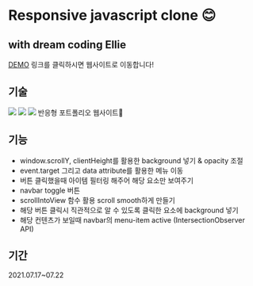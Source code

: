 # Responsive javascript clone 😊 
## with dream coding Ellie
[DEMO](https://rara-record.github.io/portfolio-website/) 링크를 클릭하시면 웹사이트로 이동합니다!


## 기술
<img src="https://img.shields.io/badge/HTML5-E34F26?style=flat-square&logo=HTML5&logoColor=white"/> <img src="https://img.shields.io/badge/CSS3-1572B6?style=flat-square&logo=CSS3&logoColor=white"/> <img src="https://img.shields.io/badge/JavaScript-F7DF1E?style=flat-square&logo=JavaScript&logoColor=white"/> 반응형 포트폴리오 웹사이트💟

## 기능

- window.scrollY, clientHeight를 활용한 background 넣기 & opacity 조절
- event.target 그리고 data attribute를 활용한 메뉴 이동 
- 버튼 클릭했을때 아이템 필터링 해주어 해당 요소만 보여주기
- navbar toggle 버튼
- scrollIntoView 함수 활용 scroll smooth하게 만들기
- 해당 버튼 클릭시 직관적으로 알 수 있도록 클릭한 요소에 background 넣기
- 해당 컨텐츠가 보일때 navbar의 menu-item active (IntersectionObserver API)

## 기간

2021.07.17~07.22
